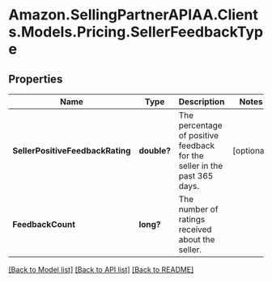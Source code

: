 # Amazon.SellingPartnerAPIAA.Clients.Models.Pricing.SellerFeedbackType
## Properties

Name | Type | Description | Notes
------------ | ------------- | ------------- | -------------
**SellerPositiveFeedbackRating** | **double?** | The percentage of positive feedback for the seller in the past 365 days. | [optional] 
**FeedbackCount** | **long?** | The number of ratings received about the seller. | 

[[Back to Model list]](../README.md#documentation-for-models) [[Back to API list]](../README.md#documentation-for-api-endpoints) [[Back to README]](../README.md)


